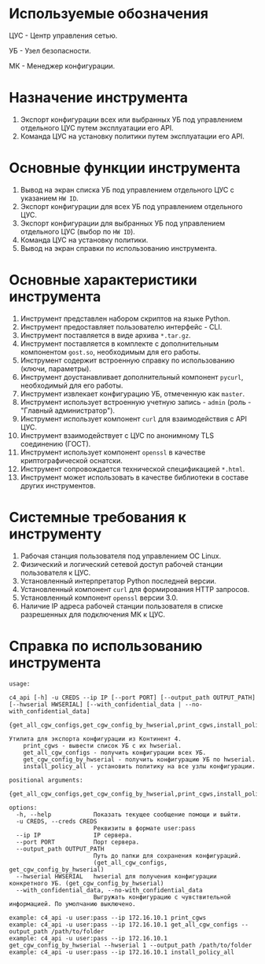 # Используемые обозначения

ЦУС - Центр управления сетью.

УБ - Узел безопасности.

МК - Менеджер конфигурации.

# Назначение инструмента

1. Экспорт конфигурации всех или выбранных УБ под управлением отдельного ЦУС путем эксплуатации его API.
2. Команда ЦУС на установку политики путем эксплуатации его API.

# Основные функции инструмента

1. Вывод на экран списка УБ под управлением отдельного ЦУС с указанием `HW ID`.
2. Экспорт конфигурации для всех УБ под управлением отдельного ЦУС.
3. Экспорт конфигурации для выбранных УБ под управлением отдельного ЦУС (выбор по `HW ID`).
4. Команда ЦУС на установку политики.
5. Вывод на экран справки по использованию инструмента.

# Основные характеристики инструмента

1. Инструмент представлен набором скриптов на языке Python.
2. Инструмент предоставляет пользователю интерфейс - CLI.
3. Инструмент поставляется в виде архива `*.tar.gz`.
4. Инструмент поставляется в комплекте с дополнительным компонентом `gost.so`, необходимым для его работы.
5. Инструмент содержит встроенную справку по использованию (ключи, параметры).
6. Инструмент доустанавливает дополнительный компонент `pycurl`, необходимый для его работы. 
7. Инструмент извлекает конфигурацию УБ, отмеченную как `master`.
8. Инструмент использует встроенную учетную запись - `admin` (роль - "Главный администратор").
9. Инструмент использует компонент `curl` для взаимодействия с API ЦУС.
10. Инструмент взаимодействует с ЦУС по анонимному TLS соединению (ГОСТ).
11. Инструмент использует компонент `openssl` в качестве криптографической оснатски.
12. Инструмент сопровождается технической спецификацией `*.html`.
13. Инструмент может использовать в качестве библиотеки в составе других инструментов.

# Системные требования к инструменту

1. Рабочая станция пользователя под управлением ОС Linux.
2. Физический и логический сетевой доступ рабочей станции пользователя к ЦУС.
3. Установленный интерпретатор Python последней версии.
4. Установленный компонент `curl` для формирования HTTP запросов.
5. Установленный компонент `openssl` версии 3.0.
6. Наличие IP адреса рабочей станции пользователя в списке разрешенных для подключения МК к ЦУС.

# Справка по использованию инструмента

```
usage: 

c4_api [-h] -u CREDS --ip IP [--port PORT] [--output_path OUTPUT_PATH] [--hwserial HWSERIAL] [--with_confidential_data | --no-with_confidential_data]
                 {get_all_cgw_configs,get_cgw_config_by_hwserial,print_cgws,install_policy_all}

Утилита для экспорта конфигурации из Континент 4.
	print_cgws - вывести список УБ с их hwserial.
	get_all_cgw_configs - получить конфигурации всех УБ.
	get_cgw_config_by_hwserial - получить конфигурацию УБ по hwserial.
	install_policy_all - установить политику на все узлы конфигурации.

positional arguments:
  {get_all_cgw_configs,get_cgw_config_by_hwserial,print_cgws,install_policy_all}

options:
  -h, --help            Показать текущее сообщение помощи и выйти.
  -u CREDS, --creds CREDS
                        Реквизиты в формате user:pass
  --ip IP               IP сервера.
  --port PORT           Порт сервера.
  --output_path OUTPUT_PATH
                        Путь до папки для сохранения конфигураций.
                        (get_all_cgw_configs, get_cgw_config_by_hwserial)
  --hwserial HWSERIAL   hwserial для получения конфигурации конкретного УБ. (get_cgw_config_by_hwserial)
  --with_confidential_data, --no-with_confidential_data
                        Выгружать конфигурацию с чувствительной информацией. По умолчанию выключено.

example: c4_api -u user:pass --ip 172.16.10.1 print_cgws
example: c4_api -u user:pass --ip 172.16.10.1 get_all_cgw_configs --output_path /path/to/folder
example: c4_api -u user:pass --ip 172.16.10.1 get_cgw_config_by_hwserial --hwserial 1 --output_path /path/to/folder
example: c4_api -u user:pass --ip 172.16.10.1 install_policy_all
```
